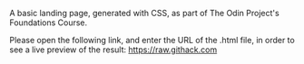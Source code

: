 A basic landing page, generated with CSS, as part of The Odin Project's Foundations Course.

Please open the following link, and enter the URL of the .html file, in order to see a live preview of the result: https://raw.githack.com
